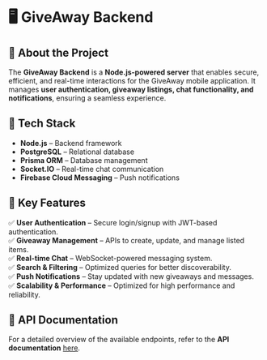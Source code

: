 # 🖥 GiveAway Backend  

## 📌 About the Project  
The **GiveAway Backend** is a **Node.js-powered server** that enables secure, efficient, and real-time interactions for the GiveAway mobile application. It manages **user authentication, giveaway listings, chat functionality, and notifications**, ensuring a seamless experience.  

## 🚀 Tech Stack  
- **Node.js** – Backend framework  
- **PostgreSQL** – Relational database  
- **Prisma ORM** – Database management  
- **Socket.IO** – Real-time chat communication  
- **Firebase Cloud Messaging** – Push notifications  


## 🔹 Key Features  
✅ **User Authentication** – Secure login/signup with JWT-based authentication.  
✅ **Giveaway Management** – APIs to create, update, and manage listed items.  
✅ **Real-time Chat** – WebSocket-powered messaging system.  
✅ **Search & Filtering** – Optimized queries for better discoverability.  
✅ **Push Notifications** – Stay updated with new giveaways and messages.  
✅ **Scalability & Performance** – Optimized for high performance and reliability.  

## 📖 API Documentation  
For a detailed overview of the available endpoints, refer to the **API documentation** [here](#).  
